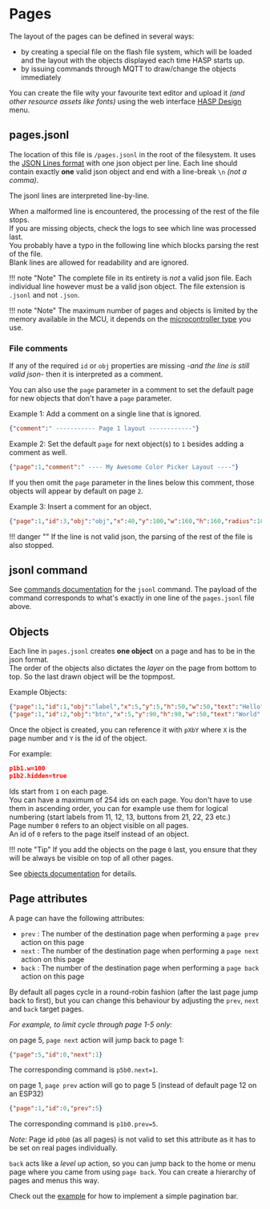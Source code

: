 <h1>Pages</h1>

The layout of the pages can be defined in several ways:

- by creating a special file on the flash file system, which will be loaded and the layout with the objects displayed each time HASP starts up.
- by issuing commands through MQTT to draw/change the objects immediately

You can create the file wity your favourite text editor and upload it *(and other resource assets like fonts)* using the web interface [HASP Design](../../configuration/hasp) menu.

## pages.jsonl

The location of this file is `/pages.jsonl` in the root of the filesystem. 
It uses the [JSON Lines format](http://www.jsonlines.org) with one json object per line. 
Each line should contain exactly **one** valid json object and end with a line-break `\n` *(not a comma)*.

The jsonl lines are interpreted line-by-line.

When a malformed line is encountered, the processing of the rest of the file stops.    
If you are missing objects, check the logs to see which line was processed last.    
You probably have a typo in the following line which blocks parsing the rest of the file.  
Blank lines are allowed for readability and are ignored.

!!! note "Note"
    The complete file in its entirety is *not* a valid json file.
    Each individual line however must be a valid json object.
    The file extension is `.jsonl` and not `.json`.


!!! note "Note"
    The maximum number of pages and objects is limited by the memory available in the MCU, it depends on the [microcontroller type](../index.md#features) you use.

    
### File comments

If any of the required `id` or `obj` properties are missing -*and the line is still valid json*- then it is interpreted as a comment.

You can also use the `page` parameter in a comment to set the default page for new objects that don't have a `page` parameter.

Example 1: Add a comment on a single line that is ignored.

```json
{"comment":" ----------- Page 1 layout ------------"}
```

Example 2: Set the default `page` for next object(s) to `1` besides adding a comment as well.

```json
{"page":1,"comment":" ---- My Awesome Color Picker Layout ----"}
```
If you then omit the `page` parameter in the lines below this comment, those objects will appear by default on page `2`.


Example 3: Insert a comment for an object.

```json
{"page":1,"id":3,"obj":"obj","x":40,"y":100,"w":160,"h":160,"radius":100,"opacity":100,"border_opa":160,"border_width":4,"comment":"touch-catcher"}
```

!!! danger ""
    If the line is not valid json, the parsing of the rest of the file is also stopped.

## jsonl command

See [commands documentation](../commands#jsonl) for the `jsonl` command. The payload of the command corresponds to what's exactly in one line of the `pages.jsonl` file above.

## Objects
Each line in `pages.jsonl` creates **one object** on a page and has to be in the json format.  
The order of the objects also dictates the *layer* on the page from bottom to top. So the last drawn object will be the topmpost.

Example Objects:

```json
{"page":1,"id":1,"obj":"label","x":5,"y":5,"h":50,"w":50,"text":"Hello","enabled":true,"hidden":false}
{"page":1,"id":2,"obj":"btn","x":5,"y":90,"h":90,"w":50,"text":"World","enabled":false,"hidden":false}
```

Once the object is created, you can reference it with `pXbY` where `X` is the page number and `Y` is the id of the object.

For example:
```json
p1b1.w=100
p1b2.hidden=true
```

Ids start from `1` on each page.    
You can have a maximum of 254 ids on each page. You don't have to use them in ascending order, you can for example use them for logical numbering (start labels from 11, 12, 13, buttons from 21, 22, 23 etc.)   
Page number `0` refers to an object visible on all pages.   
An id of `0` refers to the page itself instead of an object.   

!!! note "Tip"
    If you add the objects on the page `0` last, you ensure that they will be always be visible on top of all other pages.

See [objects documentation](../objects) for details.

## Page attributes

A page can have the following attributes:
 
- `prev` : The number of the destination page when performing a `page prev` action on this page
- `next` : The number of the destination page when performing a `page next` action on this page
- `back` : The number of the destination page when performing a `page back` action on this page

By default all pages cycle in a round-robin fashion (after the last page jump back to first), but you can change this behaviour by adjusting the `prev`, `next` and `back` target pages.

_For example, to limit cycle through page 1-5 only:_

on page 5, `page next` action will jump back to page 1:
```json
{"page":5,"id":0,"next":1}
```
The corresponding command is `p5b0.next=1`.


on page 1, `page prev` action will go to page 5 (instead of default page 12 on an ESP32)
```json
{"page":1,"id":0,"prev":5}
```
The corresponding command is `p1b0.prev=5`.

_Note:_ Page id `p0b0` (as all pages) is not valid to set this attribute as it has to be set on real pages individually. 

`back` acts like a _level up_ action, so you can jump back to the home or menu page where you came from using `page back`. You can create a hierarchy of pages and menus this way.

Check out the [example](../integrations/examples/example-pagination.md) for how to implement a simple pagination bar.   



